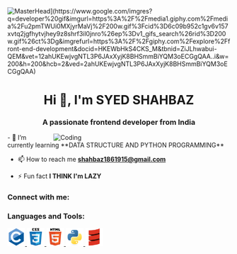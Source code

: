 <img src="[https://user-images.githubusercontent.com/74038190/213910845-af37a709-8995-40d6-be59-724526e3c3d7.gif" alt="MasterHead](https://www.google.com/imgres?q=developer%20gif&imgurl=https%3A%2F%2Fmedia1.giphy.com%2Fmedia%2Fu2pmTWUi0MXjyrMaVj%2F200w.gif%3Fcid%3D6c09b952c1gv6v157xvtq2jgfhytvjhey9z8shrf3il0jnro%26ep%3Dv1_gifs_search%26rid%3D200w.gif%26ct%3Dg&imgrefurl=https%3A%2F%2Fgiphy.com%2Fexplore%2Ffront-end-development&docid=HKEWbHkS4CKS_M&tbnid=ZiJLhwabui-QEM&vet=12ahUKEwjvgNTL3P6JAxXyjK8BHSmmBiYQM3oECGgQAA..i&w=200&h=200&hcb=2&ved=2ahUKEwjvgNTL3P6JAxXyjK8BHSmmBiYQM3oECGgQAA)" />
<h1 align="center">Hi 👋, I'm SYED SHAHBAZ</h1>
<h3 align="center">A passionate frontend developer from India</h3>
<img align="right" alt="Coding" width="400" src="https://media.licdn.com/dms/image/D5612AQGOmwfIE5mlWA/article-cover_image-shrink_720_1280/0/1674617947228?e=2147483647&v=beta&t=FTU_isQ6VYfV5D_ueFHPWvT8ZqgDeJG3yr8Mi8lpfk0">
- 🌱 I’m currently learning **DATA STRUCTURE AND PYTHON PROGRAMMING**

- 📫 How to reach me **shahbaz1861915@gmail.com**

- ⚡ Fun fact **I THINK I'm LAZY**

<h3 align="left">Connect with me:</h3>
<p align="left">
</p>

<h3 align="left">Languages and Tools:</h3>
<p align="left"> <a href="https://www.cprogramming.com/" target="_blank" rel="noreferrer"> <img src="https://raw.githubusercontent.com/devicons/devicon/master/icons/c/c-original.svg" alt="c" width="40" height="40"/> </a> <a href="https://www.w3schools.com/css/" target="_blank" rel="noreferrer"> <img src="https://raw.githubusercontent.com/devicons/devicon/master/icons/css3/css3-original-wordmark.svg" alt="css3" width="40" height="40"/> </a> <a href="https://www.w3.org/html/" target="_blank" rel="noreferrer"> <img src="https://raw.githubusercontent.com/devicons/devicon/master/icons/html5/html5-original-wordmark.svg" alt="html5" width="40" height="40"/> </a> <a href="https://www.python.org" target="_blank" rel="noreferrer"> <img src="https://raw.githubusercontent.com/devicons/devicon/master/icons/python/python-original.svg" alt="python" width="40" height="40"/> </a> <a href="https://www.scala-lang.org" target="_blank" rel="noreferrer"> <img src="https://raw.githubusercontent.com/devicons/devicon/master/icons/scala/scala-original.svg" alt="scala" width="40" height="40"/> </a> </p>
